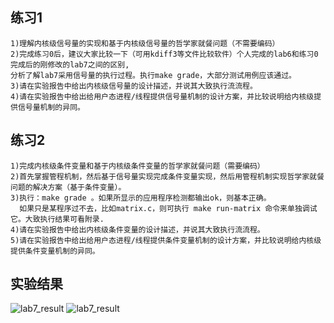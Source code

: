 ## 练习1 ##

```
1)理解内核级信号量的实现和基于内核级信号量的哲学家就餐问题（不需要编码）
2)完成练习0后，建议大家比较一下（可用kdiff3等文件比较软件）个人完成的lab6和练习0完成后的刚修改的lab7之间的区别,
分析了解lab7采用信号量的执行过程。执行make grade，大部分测试用例应该通过。
3)请在实验报告中给出内核级信号量的设计描述，并说其大致执行流流程。
4)请在实验报告中给出给用户态进程/线程提供信号量机制的设计方案，并比较说明给内核级提供信号量机制的异同。
```

## 练习2 ##

```
1)完成内核级条件变量和基于内核级条件变量的哲学家就餐问题（需要编码）
2)首先掌握管程机制，然后基于信号量实现完成条件变量实现，然后用管程机制实现哲学家就餐问题的解决方案（基于条件变量）。
3)执行：make grade 。如果所显示的应用程序检测都输出ok，则基本正确。
  如果只是某程序过不去，比如matrix.c，则可执行 make run-matrix 命令来单独调试它。大致执行结果可看附录.
4)请在实验报告中给出内核级条件变量的设计描述，并说其大致执行流流程。
5)请在实验报告中给出给用户态进程/线程提供条件变量机制的设计方案，并比较说明给内核级提供条件变量机制的异同。
```

## 实验结果 ##

![lab7_result](http://postfiles16.naver.net/20150512_191/jaeyung1001_1431424911289v3umu_PNG/lab7_make_grade.png?type=w2)
![lab7_result](http://postfiles9.naver.net/20150512_248/jaeyung1001_1431424913007e6Ekt_PNG/lab7_make_qemu.png?type=w2)
